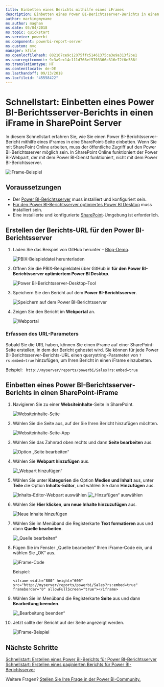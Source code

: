 ```yaml
---
title: Einbetten eines Berichts mithilfe eines iFrames
description: Einbetten eines Power BI-Berichtsserver-Berichts in einen iFrame in SharePoint Server
author: markingmyname
ms.author: maghan
ms.date: 05/04/2018
ms.topic: quickstart
ms.service: powerbi
ms.component: powerbi-report-server
ms.custom: mvc
manager: kfile
ms.openlocfilehash: 802107ce9c12075ffc51461375ca3e9a313f2be1
ms.sourcegitcommit: 9c3a9ec14c111d766ef5703366c316e72f6e588f
ms.translationtype: HT
ms.contentlocale: de-DE
ms.lasthandoff: 09/13/2018
ms.locfileid: "45558422"
---
```

# <a name="quickstart-embed-a-power-bi-report-server-report-using-an-iframe-in-sharepoint-server"></a>Schnellstart: Einbetten eines Power BI-Berichtsserver-Berichts in einen iFrame in SharePoint Server

In diesem Schnellstart erfahren Sie, wie Sie einen Power BI-Berichtsserver-Bericht mithilfe eines iFrames in eine SharePoint-Seite einbetten. Wenn Sie mit SharePoint Online arbeiten, muss der öffentliche Zugriff auf den Power BI-Berichtsserver möglich sein. In SharePoint Online funktioniert der Power BI-Webpart, der mit dem Power BI-Dienst funktioniert, nicht mit dem Power BI-Berichtsserver. 

![iFrame-Beispiel](media/quickstart-embed/quickstart_embed_01.png)
## <a name="prerequisites"></a>Voraussetzungen
* Der [Power BI-Berichtsserver](https://powerbi.microsoft.com/en-us/report-server/) muss installiert und konfiguriert sein.
* [Für den Power BI-Berichtsserver optimiertes Power BI Desktop](install-powerbi-desktop.md) muss installiert sein.
* Eine installierte und konfigurierte [SharePoint](https://docs.microsoft.com/sharepoint/install/install)-Umgebung ist erforderlich.

## <a name="creating-the-power-bi-report-server-report-url"></a>Erstellen der Berichts-URL für den Power BI-Berichtsserver

1. Laden Sie das Beispiel von GitHub herunter – [Blog-Demo](https://github.com/Microsoft/powerbi-desktop-samples).

    ![PBIX-Beispieldatei herunterladen](media/quickstart-embed/quickstart_embed_14.png)

2. Öffnen Sie die PBIX-Beispieldatei über GitHub in **für den Power BI-Berichtsserver optimiertem Power BI Desktop**.

    ![Power BI-Berichtsserver-Desktop-Tool](media/quickstart-embed/quickstart_embed_02.png)

3. Speichern Sie den Bericht auf dem **Power BI-Berichtsserver**. 

    ![Speichern auf dem Power BI-Berichtsserver](media/quickstart-embed/quickstart_embed_03.png)

4. Zeigen Sie den Bericht im **Webportal** an.

    ![Webportal](media/quickstart-embed/quickstart_embed_04.png)

### <a name="capturing-the-url-parameter"></a>Erfassen des URL-Parameters

Sobald Sie die URL haben, können Sie einen iFrame auf einer SharePoint-Seite erstellen, in dem der Bericht gehostet wird. Sie können für jede Power BI-Berichtsserver-Berichts-URL einen querystring-Parameter von `?rs:embed=true` hinzufügen, um Ihren Bericht in einen iFrame einzubetten. 

   Beispiel:
    ``` 
    http://myserver/reports/powerbi/Sales?rs:embed=true
    ```
## <a name="embedding-a-power-bi-report-server-report-in-a-sharepoint-iframe"></a>Einbetten eines Power BI-Berichtsserver-Berichts in einen SharePoint-iFrame

1. Navigieren Sie zu einer **Websiteinhalte**-Seite in SharePoint.

    ![Websiteinhalte-Seite](media/quickstart-embed/quickstart_embed_05.png)

2. Wählen Sie die Seite aus, auf der Sie Ihren Bericht hinzufügen möchten.

    ![Websiteinhalte-Seite-App](media/quickstart-embed/quickstart_embed_06.png)

3. Wählen Sie das Zahnrad oben rechts und dann **Seite bearbeiten** aus.

    ![Option „Seite bearbeiten“](media/quickstart-embed/quickstart_embed_07.png)

4. Wählen Sie **Webpart hinzufügen** aus.

    ![„Webpart hinzufügen“](media/quickstart-embed/quickstart_embed_08.png)

5. Wählen Sie unter **Kategorien** die Option **Medien und Inhalt** aus, unter **Teile** die Option **Inhalts-Editor**, und wählen Sie dann **Hinzufügen** aus.

    ![Inhalts-Editor-Webpart auswählen](media/quickstart-embed/quickstart_embed_09.png) ![„Hinzufügen“ auswählen](media/quickstart-embed/quickstart_embed_091.png)

6. Wählen Sie **Hier klicken, um neue Inhalte hinzuzufügen** aus.

    ![Neue Inhalte hinzufügen](media/quickstart-embed/quickstart_embed_10.png)

7. Wählen Sie im Menüband die Registerkarte **Text formatieren** aus und dann **Quelle bearbeiten**.

     ![„Quelle bearbeiten“](media/quickstart-embed/quickstart_embed_11.png)

8. Fügen Sie im Fenster „Quelle bearbeiten“ Ihren iFrame-Code ein, und wählen Sie „OK“ aus.

    ![iFrame-Code](media/quickstart-embed/quickstart_embed_12.png)

     Beispiel:
     ```
     <iframe width="800" height="600" src="http://myserver/reports/powerbi/Sales?rs:embed=true" frameborder="0" allowFullScreen="true"></iframe>
     ```

9. Wählen Sie im Menüband die Registerkarte **Seite** aus und dann **Bearbeitung beenden**.

    ![„Bearbeitung beenden“](media/quickstart-embed/quickstart_embed_13.png)

10. Jetzt sollte der Bericht auf der Seite angezeigt werden.

    ![iFrame-Beispiel](media/quickstart-embed/quickstart_embed_01.png)

## <a name="next-steps"></a>Nächste Schritte

[Schnellstart: Erstellen eines Power BI-Berichts für Power BI-Berichtsserver](quickstart-create-powerbi-report.md)  
[Schnellstart: Erstellen eines paginierten Berichts für Power BI-Berichtsserver](quickstart-create-paginated-report.md)  

Weitere Fragen? [Stellen Sie Ihre Frage in der Power BI-Community.](https://community.powerbi.com/) 